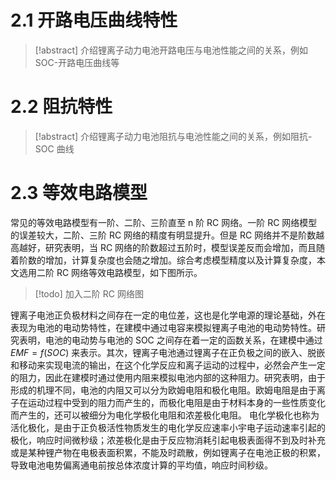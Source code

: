 # 2.1 开路电压曲线特性
> [!abstract] 介绍锂离子动力电池开路电压与电池性能之间的关系，例如 SOC-开路电压曲线等
# 2.2 阻抗特性
> [!abstract] 介绍锂离子动力电池阻抗与电池性能之间的关系，例如阻抗-SOC 曲线
# 2.3 等效电路模型
常见的等效电路模型有一阶、二阶、三阶直至 n 阶 RC 网络。一阶 RC 网络模型的误差较大，二阶、三阶 RC 网络的精度有明显提升。但是 RC 网络并不是阶数越高越好，研究表明，当 RC 网络的阶数超过五阶时，模型误差反而会增加，而且随着阶数的增加，计算复杂度也会随之增加。综合考虑模型精度以及计算复杂度，本文选用二阶 RC 网络等效电路模型，如下图所示。
> [!todo] 加入二阶 RC 网络图

锂离子电池正负极材料之间存在一定的电位差，这也是化学电源的理论基础，外在表现为电池的电动势特性，在建模中通过电容来模拟锂离子电池的电动势特性。研究表明，电池的电动势与电池的 SOC 之间存在着一定的函数关系，在建模中通过 $EMF = f(SOC)$ 来表示。其次，锂离子电池通过锂离子在正负极之间的嵌入、脱嵌和移动来实现电流的输出，在这个化学反应和离子运动的过程中，必然会产生一定的阻力，因此在建模时通过使用内阻来模拟电池内部的这种阻力。研究表明，由于形成的机理不同，电池的内阻又可以分为欧姆电阻和极化电阻。欧姆电阻是由于离子在运动过程中受到的阻力而产生的，而极化电阻是由于材料本身的一些性质变化而产生的，还可以被细分为电化学极化电阻和浓差极化电阻。
电化学极化也称为活化极化，是由于正负极活性物质发生的电化学反应速率小宇电子运动速率引起的极化，响应时间微秒级；浓差极化是由于反应物消耗引起电极表面得不到及时补充或是某种锂产物在电极表面积累，不能及时疏散，例如锂离子在电池正极的积累，导致电池电势偏离通电前按总体浓度计算的平均值，响应时间秒级。
